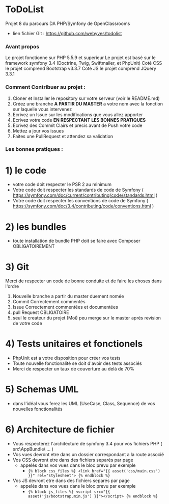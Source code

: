 ToDoList
========

Projet 8 du parcours DA PHP/Symfony de OpenClassrooms
- lien fichier Git : https://github.com/webyves/todolist

### Avant propos
Le projet fonctionne sur PHP 5.5.9 et superieur 
Le projet est basé sur le framework symfony 3.4 (Doctrine, Twig, Swiftmailer, et PhpUnit)
Coté CSS le projet comprend Bootstrap v3.3.7
Coté JS le projet comprend JQuery 3.3.1

### Comment Contribuer au projet :
1) Cloner et Installer le repository sur votre serveur (voir le README.md)
2) Créez une branche **A PARTIR DU MASTER** a votre nom avec la fonction sur laquelle vous intervenez
3) Ecrivez un Issue sur les modifications que vous allez apporter
4) Ecrivez votre code **EN RESPECTANT LES BONNES PRATIQUES**
5) Ecrivez des Commit Clairs et precis avant de Push votre code
6) Mettez a jour vos issues
7) Faites une PullRequest et attendez sa validation

### Les bonnes pratiques :
# 1) le code
- votre code doit respecter le PSR 2 au minimum
- Votre code doit respecter les standards de code de Symfony ( https://symfony.com/doc/current/contributing/code/standards.html )
- Votre code doit respecter les conventions de code de Symfony ( https://symfony.com/doc/3.4/contributing/code/conventions.html )

# 2) les bundles
- toute installation de bundle PHP doit se faire avec Composer OBLIGATOIREMENT

# 3) Git
Merci de respecter un code de bonne conduite et de faire les choses dans l'ordre
1) Nouvelle branche a partir du master duement nomée
2) Commit Correctement commentés
3) Issue Correctement commentées et documentées
4) pull Request OBLIGATOIRE
5) seul le createur du projet (Moi) peu merge sur le master aprés revision de votre code

# 4) Tests unitaires et fonctionels
- PhpUnit est a votre disposition pour créer vos tests
- Toute nouvelle fonctionalité se doit d'avoir des tests associés
- Merci de respecter un taux de couverture au delà de 70%

# 5) Schemas UML
- dans l'idéal vous ferez les UML (UseCase, Class, Sequence) de vos nouvelles fonctionalités

# 6) Architecture de fichier
- Vous respecterez l'architecture de symfony 3.4 pour vos fichiers PHP ( src\AppBundle\ ... )
- Vos vues devront etre dans un dossier correspondant a la route associé
- Vos CSS devront etre dans des fichiers separés par page 
	- appelés dans vos vues dans le bloc  prevu par exemple
		- `{% block css_files %} <link href="{{ asset('css/main.css') }}" rel="stylesheet"> {% endblock %}`
- Vos JS devront etre dans des fichiers separés par page 
	- appelés dans vos vues dans le bloc prevu par exemple 
		- `{% block js_files %} <script src="{{ asset('js/bootstrap.min.js') }}"></script> {% endblock %}`